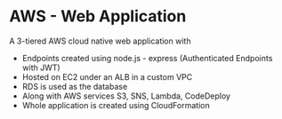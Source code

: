 # AWS - Web Application

A 3-tiered AWS cloud native web application with
- Endpoints created using node.js - express (Authenticated Endpoints with JWT)
- Hosted on EC2 under an ALB in a custom VPC
- RDS is used as the database
- Along with AWS services S3, SNS, Lambda, CodeDeploy
- Whole application is created using CloudFormation



